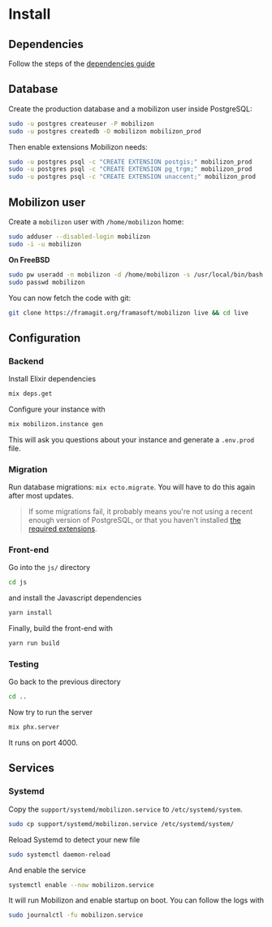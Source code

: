 # Install

## Dependencies

Follow the steps of the [dependencies guide](dependencies.html)

## Database

Create the production database and a mobilizon user inside PostgreSQL:

```bash
sudo -u postgres createuser -P mobilizon
sudo -u postgres createdb -O mobilizon mobilizon_prod
```

Then enable extensions Mobilizon needs:

```bash
sudo -u postgres psql -c "CREATE EXTENSION postgis;" mobilizon_prod
sudo -u postgres psql -c "CREATE EXTENSION pg_trgm;" mobilizon_prod
sudo -u postgres psql -c "CREATE EXTENSION unaccent;" mobilizon_prod
```


## Mobilizon user

Create a `mobilizon` user with `/home/mobilizon` home:
```bash
sudo adduser --disabled-login mobilizon
sudo -i -u mobilizon
```

**On FreeBSD**

```bash
sudo pw useradd -n mobilizon -d /home/mobilizon -s /usr/local/bin/bash -m
sudo passwd mobilizon
```

You can now fetch the code with git:
```bash
git clone https://framagit.org/framasoft/mobilizon live && cd live
```

## Configuration

### Backend

Install Elixir dependencies

```bash
mix deps.get
```

Configure your instance with

```bash
mix mobilizon.instance gen
```

This will ask you questions about your instance and generate a `.env.prod` file.

### Migration

Run database migrations: `mix ecto.migrate`. You will have to do this again after most updates.

> If some migrations fail, it probably means you're not using a recent enough version of PostgreSQL,
or that you haven't installed [the required extensions](#database).

### Front-end

Go into the `js/` directory

```bash
cd js
```

and install the Javascript dependencies

```bash
yarn install
```

Finally, build the front-end with
```bash
yarn run build
```

### Testing

Go back to the previous directory

```bash
cd ..
```

Now try to run the server

```bash
mix phx.server
```

It runs on port 4000.


## Services

### Systemd

Copy the `support/systemd/mobilizon.service` to `/etc/systemd/system`.

```bash
sudo cp support/systemd/mobilizon.service /etc/systemd/system/
```

Reload Systemd to detect your new file

```bash
sudo systemctl daemon-reload
```

And enable the service

```bash
systemctl enable --now mobilizon.service
```

It will run Mobilizon and enable startup on boot. You can follow the logs with

```bash
sudo journalctl -fu mobilizon.service
```
